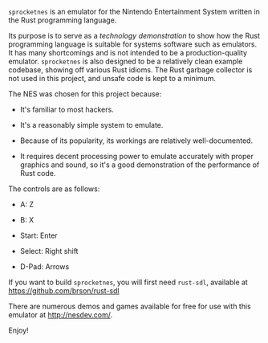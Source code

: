 `sprocketnes` is an emulator for the Nintendo Entertainment System written in
the Rust programming language.

Its purpose is to serve as a *technology demonstration* to show how the Rust
programming language is suitable for systems software such as emulators. It
has many shortcomings and is not intended to be a production-quality emulator.
`sprocketnes` is also designed to be a relatively clean example codebase,
showing off various Rust idioms. The Rust garbage collector is not used in
this project, and unsafe code is kept to a minimum.

The NES was chosen for this project because:

* It's familiar to most hackers.

* It's a reasonably simple system to emulate.

* Because of its popularity, its workings are relatively well-documented.

* It requires decent processing power to emulate accurately with proper
  graphics and sound, so it's a good demonstration of the performance of Rust
  code.

The controls are as follows:

* A: Z

* B: X

* Start: Enter

* Select: Right shift

* D-Pad: Arrows

If you want to build `sprocketnes`, you will first need `rust-sdl`, available
at https://github.com/brson/rust-sdl

There are numerous demos and games available for free for use with this
emulator at http://nesdev.com/.

Enjoy!

